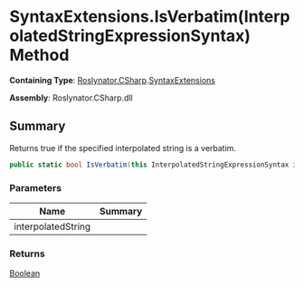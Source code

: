 # SyntaxExtensions\.IsVerbatim\(InterpolatedStringExpressionSyntax\) Method

**Containing Type**: [Roslynator.CSharp](../../README.md)\.[SyntaxExtensions](../README.md)

**Assembly**: Roslynator\.CSharp\.dll

## Summary

Returns true if the specified interpolated string is a verbatim\.

```csharp
public static bool IsVerbatim(this InterpolatedStringExpressionSyntax interpolatedString)
```

### Parameters

| Name | Summary |
| ---- | ------- |
| interpolatedString | |

### Returns

[Boolean](https://docs.microsoft.com/en-us/dotnet/api/system.boolean)

